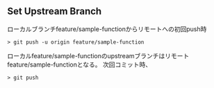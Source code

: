 ## Set Upstream Branch

ローカルブランチfeature/sample-functionからリモートへの初回push時
```
> git push -u origin feature/sample-function
```
ローカルfeature/sample-functionのupstreamブランチはリモートfeature/sample-functionとなる。
次回コミット時、
```
> git push
```